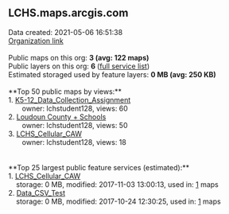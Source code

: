 <h2>LCHS.maps.arcgis.com</h2> Data created: 2021-05-06 16:51:38 <br /><a target='new' href='https://LCHS.maps.arcgis.com'>Organization link</a><br /><br />Public maps on this org: <b>3 (avg: 122 maps)</b><br />Public layers on this org: <b>6 </b>(<a target='new' href='https://services.arcgis.com/O9wkzRZJBnxYns72/ArcGIS/rest/services'>full service list</a>)<br />Estimated storaged used by feature layers: <b>0 MB (avg: 250 KB)</b><br /><br />**Top 50 public maps by views:**<br />  1. <a target='new' href='https://www.arcgis.com/home/item.html?id=ab37bda5808344c58ae9e55487b6663f'>K5-12_Data_Collection_Assignment</a> <br />  &nbsp;&nbsp;&nbsp;&nbsp; &nbsp;&nbsp;owner: lchstudent128, views: 60<br />  2. <a target='new' href='https://www.arcgis.com/home/item.html?id=5a989a0009df4459b6c3f2aeeffe06b7'>Loudoun County + Schools</a> <br />  &nbsp;&nbsp;&nbsp;&nbsp; &nbsp;&nbsp;owner: lchstudent128, views: 50<br />  3. <a target='new' href='https://www.arcgis.com/home/item.html?id=9b9e9cb59b174ed1a3bedc327ca5f2b5'>LCHS_Cellular_CAW</a> <br />  &nbsp;&nbsp;&nbsp;&nbsp; &nbsp;&nbsp;owner: lchstudent128, views: 18<br /><br /><br />**Top 25 largest public feature services (estimated):**<br /> 1. <a target='new' href='https://www.arcgis.com/home/item.html?id=5c4ecb33554d4191969ff44f91043dd0'>LCHS_Cellular_CAW</a><br /> &nbsp;&nbsp;&nbsp;&nbsp;storage: 0 MB, modified: 2017-11-03 13:00:13,  used in: <a target='new' href='https://ed-ind-tb.s3-us-west-1.amazonaws.com/ADI/5c4ecb33554d4191969ff44f91043dd0.html'> 1</a> maps<br /> 2. <a target='new' href='https://www.arcgis.com/home/item.html?id=f9fe8b4c10044f61827e4c7c716e7013'>Data_CSV_Test</a><br /> &nbsp;&nbsp;&nbsp;&nbsp;storage: 0 MB, modified: 2017-10-24 12:30:25,  used in: <a target='new' href='https://ed-ind-tb.s3-us-west-1.amazonaws.com/ADI/f9fe8b4c10044f61827e4c7c716e7013.html'> 1</a> maps<br />